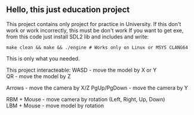 ## Hello, this just education project
This project contains only project for practice in University. If this don't work or work incorrectly, this must be don't work
If you want to get exe, from this code just install SDL2 lib and includes and write:
```
make clean && make && ./engine # Works only on Linux or MSYS CLANG64
```
This is only what you needed.

This project interacteable:
WASD - move the model by X or Y \
QR   - move the model by Z 

Arrows - move the camera by X/Z 
PgUp/PgDown - move the camera by Y 

RBM + Mouse - move camera by rotation (Left, Right, Up, Down) \
LBM + Mouse - move model by rotation 
